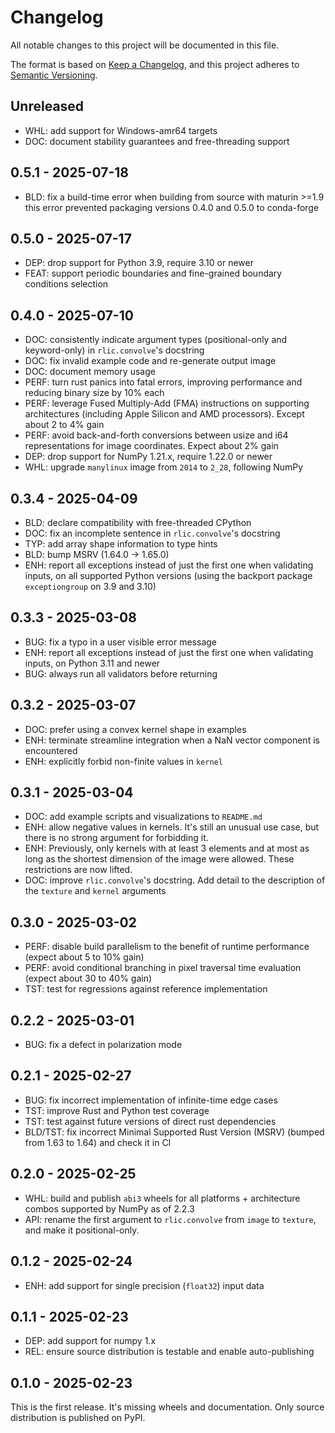 # Changelog
All notable changes to this project will be documented in this file.

The format is based on [Keep a Changelog](https://keepachangelog.com/en/1.1.0/),
and this project adheres to [Semantic Versioning](https://semver.org/spec/v2.0.0.html).

## Unreleased

- WHL: add support for Windows-amr64 targets
- DOC: document stability guarantees and free-threading support

## 0.5.1 - 2025-07-18

- BLD: fix a build-time error when building from source with maturin >=1.9
  this error prevented packaging versions 0.4.0 and 0.5.0 to conda-forge

## 0.5.0 - 2025-07-17

- DEP: drop support for Python 3.9, require 3.10 or newer
- FEAT: support periodic boundaries and fine-grained boundary conditions selection

## 0.4.0 - 2025-07-10

- DOC: consistently indicate argument types (positional-only and keyword-only)
  in `rlic.convolve`'s docstring
- DOC: fix invalid example code and re-generate output image
- DOC: document memory usage
- PERF: turn rust panics into fatal errors, improving performance and
  reducing binary size by 10% each
- PERF: leverage Fused Multiply-Add (FMA) instructions on supporting architectures
  (including Apple Silicon and AMD processors). Except about 2 to 4% gain
- PERF: avoid back-and-forth conversions between usize and i64 representations
  for image coordinates. Expect about 2% gain
- DEP: drop support for NumPy 1.21.x, require 1.22.0 or newer
- WHL: upgrade `manylinux` image from `2014` to `2_28`, following NumPy

## 0.3.4 - 2025-04-09

- BLD: declare compatibility with free-threaded CPython
- DOC: fix an incomplete sentence in `rlic.convolve`'s docstring
- TYP: add array shape information to type hints
- BLD: bump MSRV (1.64.0 -> 1.65.0)
- ENH: report all exceptions instead of just the first one when validating inputs,
  on all supported Python versions (using the backport package `exceptiongroup`
  on 3.9 and 3.10)

## 0.3.3 - 2025-03-08

- BUG: fix a typo in a user visible error message
- ENH: report all exceptions instead of just the first one when validating inputs, on
  Python 3.11 and newer
- BUG: always run all validators before returning

## 0.3.2 - 2025-03-07

- DOC: prefer using a convex kernel shape in examples
- ENH: terminate streamline integration when a NaN vector component is encountered
- ENH: explicitly forbid non-finite values in `kernel`

## 0.3.1 - 2025-03-04

- DOC: add example scripts and visualizations to `README.md`
- ENH: allow negative values in kernels. It's still an unusual use case,
  but there is no strong argument for forbidding it.
- ENH: Previously, only kernels with at least 3 elements and at most as long as
  the shortest dimension of the image were allowed. These restrictions are now
  lifted.
- DOC: improve `rlic.convolve`'s docstring. Add detail to the description of the
  `texture` and `kernel` arguments

## 0.3.0 - 2025-03-02

- PERF: disable build parallelism to the benefit of runtime performance
  (expect about 5 to 10% gain)
- PERF: avoid conditional branching in pixel traversal time evaluation
  (expect about 30 to 40% gain)
- TST: test for regressions against reference implementation

## 0.2.2 - 2025-03-01

- BUG: fix a defect in polarization mode

## 0.2.1 - 2025-02-27

- BUG: fix incorrect implementation of infinite-time edge cases
- TST: improve Rust and Python test coverage
- TST: test against future versions of direct rust dependencies
- BLD/TST: fix incorrect Minimal Supported Rust Version (MSRV) (bumped from 1.63
  to 1.64) and check it in CI

## 0.2.0 - 2025-02-25

- WHL: build and publish `abi3` wheels for all platforms + architecture combos
  supported by NumPy as of 2.2.3
- API: rename the first argument to `rlic.convolve` from `image` to `texture`,
  and make it positional-only.

## 0.1.2 - 2025-02-24

- ENH: add support for single precision (`float32`) input data

## 0.1.1 - 2025-02-23

- DEP: add support for numpy 1.x
- REL: ensure source distribution is testable and enable auto-publishing

## 0.1.0 - 2025-02-23

This is the first release. It's missing wheels and documentation.
Only source distribution is published on PyPI.
